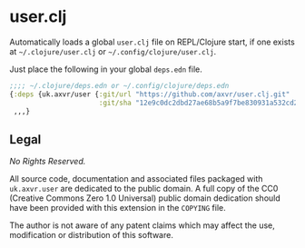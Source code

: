 # user.clj

Automatically loads a global `user.clj` file on REPL/Clojure start, if one
exists at `~/.clojure/user.clj` or `~/.config/clojure/user.clj`.

Just place the following in your global `deps.edn` file.

```clojure
;;;; ~/.clojure/deps.edn or ~/.config/clojure/deps.edn
{:deps {uk.axvr/user {:git/url "https://github.com/axvr/user.clj.git"
                      :git/sha "12e9c0dc2dbd27ae68b5a9f7be830931a532cd2f"}}
 ,,,}
```


## Legal

*No Rights Reserved.*

All source code, documentation and associated files packaged with
`uk.axvr.user` are dedicated to the public domain.  A full copy of the CC0
(Creative Commons Zero 1.0 Universal) public domain dedication should have been
provided with this extension in the `COPYING` file.

The author is not aware of any patent claims which may affect the use,
modification or distribution of this software.
